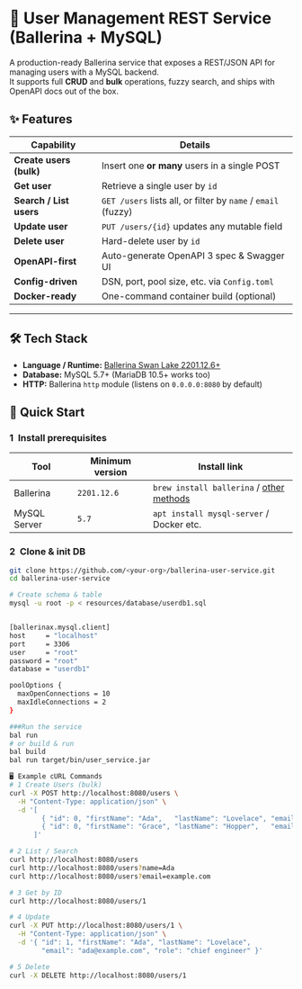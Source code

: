 # 🐘 User Management REST Service (Ballerina + MySQL)

A production-ready Ballerina service that exposes a REST/JSON API for managing users with a MySQL backend.  
It supports full **CRUD** and **bulk** operations, fuzzy search, and ships with OpenAPI docs out of the box.

## ✨ Features

| Capability                | Details                                                         |
|---------------------------|-----------------------------------------------------------------|
| **Create users (bulk)**   | Insert one **or many** users in a single POST                   |
| **Get user**              | Retrieve a single user by `id`                                  |
| **Search / List users**   | `GET /users` lists all, or filter by `name` / `email` (fuzzy)   |
| **Update user**           | `PUT /users/{id}` updates any mutable field                     |
| **Delete user**           | Hard-delete user by `id`                                        |
| **OpenAPI-first**         | Auto-generate OpenAPI 3 spec & Swagger UI                      |
| **Config-driven**         | DSN, port, pool size, etc. via `Config.toml`                    |
| **Docker-ready**          | One-command container build (optional)                          |

---

## 🛠️ Tech Stack

* **Language / Runtime:** [Ballerina Swan Lake 2201.12.6+](https://ballerina.io)  
* **Database:** MySQL 5.7+ (MariaDB 10.5+ works too)  
* **HTTP:** Ballerina `http` module (listens on `0.0.0.0:8080` by default)

## 🚀 Quick Start

### 1 Install prerequisites

| Tool        | Minimum version | Install link                              |
|-------------|-----------------|-------------------------------------------|
| Ballerina   | `2201.12.6`     | `brew install ballerina` / [other methods](https://ballerina.io/downloads/) |
| MySQL Server| `5.7`           | `apt install mysql-server` / Docker etc.  |

### 2 Clone & init DB

```bash
git clone https://github.com/<your-org>/ballerina-user-service.git
cd ballerina-user-service

# Create schema & table
mysql -u root -p < resources/database/userdb1.sql


[ballerinax.mysql.client]
host     = "localhost"
port     = 3306
user     = "root"
password = "root"
database = "userdb1"

poolOptions {
  maxOpenConnections = 10
  maxIdleConnections = 2
}

###Run the service 
bal run
# or build & run
bal build
bal run target/bin/user_service.jar

🖥️ Example cURL Commands
# 1 Create Users (bulk)
curl -X POST http://localhost:8080/users \
  -H "Content-Type: application/json" \
  -d '[
        { "id": 0, "firstName": "Ada",   "lastName": "Lovelace", "email": "ada@example.com",   "role": "engineer" },
        { "id": 0, "firstName": "Grace", "lastName": "Hopper",   "email": "grace@example.com", "role": "admiral" }
      ]'

# 2 List / Search
curl http://localhost:8080/users
curl http://localhost:8080/users?name=Ada
curl http://localhost:8080/users?email=example.com

# 3 Get by ID
curl http://localhost:8080/users/1

# 4 Update
curl -X PUT http://localhost:8080/users/1 \
  -H "Content-Type: application/json" \
  -d '{ "id": 1, "firstName": "Ada", "lastName": "Lovelace",
        "email": "ada@example.com", "role": "chief engineer" }'

# 5 Delete
curl -X DELETE http://localhost:8080/users/1
